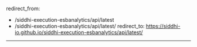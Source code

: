 redirect_from:
  - /siddhi-execution-esbanalytics/api/latest
  - /siddhi-execution-esbanalytics/api/latest/
redirect_to: https://siddhi-io.github.io/siddhi-execution-esbanalytics/api/latest/
---
